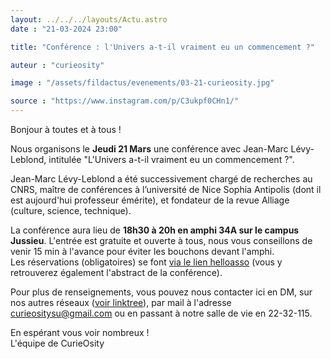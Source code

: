 ```yaml
---
layout: ../../../layouts/Actu.astro
date : "21-03-2024 23:00"

title: "Conférence : l'Univers a-t-il vraiment eu un commencement ?"

auteur : "curieosity" 

image : "/assets/fildactus/evenements/03-21-curieosity.jpg"

source : "https://www.instagram.com/p/C3ukpf0CHn1/"
---
```


Bonjour à toutes et à tous !

Nous organisons le __Jeudi 21 Mars__ une conférence avec Jean-Marc Lévy-Leblond, intitulée "L'Univers a-t-il vraiment eu un commencement ?".

Jean-Marc Lévy-Leblond a été successivement chargé de recherches au CNRS, maître de conférences à l’université de Nice Sophia Antipolis (dont il est aujourd'hui professeur émérite), et fondateur de la revue Alliage (culture, science, technique).

La conférence aura lieu de __18h30 à 20h en amphi 34A sur le campus Jussieu__. L'entrée est gratuite et ouverte à tous, nous vous conseillons de venir 15 min à l'avance pour éviter les bouchons devant l'amphi.  
Les réservations (obligatoires) se font [via le lien helloasso](https://www.helloasso.com/associations/curieosity/evenements/l-univers-a-t-il-vraiment-eu-un-commencement) (vous y retrouverez également l'abstract de la conférence).

Pour plus de renseignements, vous pouvez nous contacter ici en DM, sur nos autres réseaux ([voir linktree](https://linktr.ee/curieosity)), par mail à l'adresse curieositysu@gmail.com ou en passant à notre salle de vie en 22-32-115.

En espérant vous voir nombreux !  
L'équipe de CurieOsity
